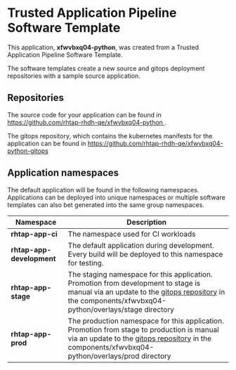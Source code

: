 # Trusted Application Pipeline Software Template

This application, **xfwvbxq04-python**, was created from a Trusted Application Pipeline Software Template.

The software templates create a new source and gitops deployment repositories with a sample source application. 

## Repositories

The source code for your application can be found in [https://github.com/rhtap-rhdh-qe/xfwvbxq04-python ](https://github.com/rhtap-rhdh-qe/xfwvbxq04-python ).
 
The gitops repository, which contains the kubernetes manifests for the application can be found in 
[https://github.com/rhtap-rhdh-qe/xfwvbxq04-python-gitops ](https://github.com/rhtap-rhdh-qe/xfwvbxq04-python-gitops ) 

## Application namespaces 

The default application will be found in the following namespaces. Applications can be deployed into unique namespaces or multiple software templates can also bet generated into the same group namespaces.  

|  Namespace   |  Description   |  
| -------- | -------- |
| **rhtap-app-ci** | The namespace used for CI workloads |
| **rhtap-app-development** | The default application during development. Every build will be deployed to this namespace for testing. |
| **rhtap-app-stage** | The staging namespace for this application. Promotion from development to stage is manual via an update to the [gitops repository](https://github.com/rhtap-rhdh-qe/xfwvbxq04-python-gitops ) in the components/xfwvbxq04-python/overlays/stage directory |
| **rhtap-app-prod** | The production namespace for this application. Promotion from stage to production is manual via an update to the [gitops repository](https://github.com/rhtap-rhdh-qe/xfwvbxq04-python-gitops ) in the components/xfwvbxq04-python/overlays/prod directory |